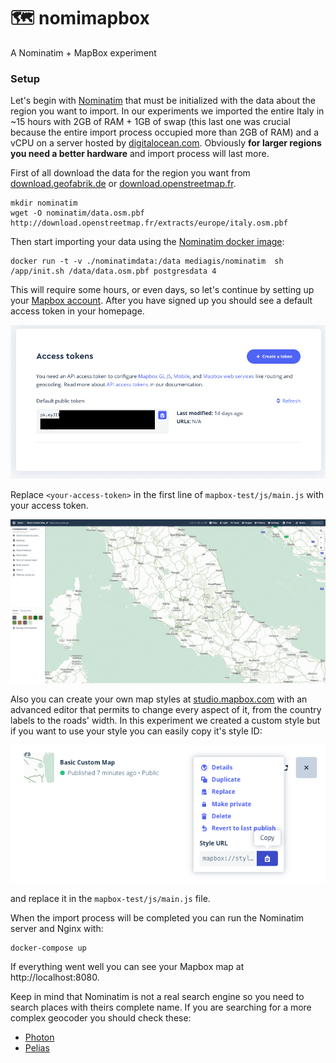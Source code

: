 # 🗺 nomimapbox

A Nominatim + MapBox experiment

### Setup

Let's begin with [Nominatim](https://nominatim.openstreetmap.org/) that must be initialized with the data about the region you want to import. In our experiments we imported the entire Italy in ~15 hours with 2GB of RAM + 1GB of swap (this last one was crucial because the entire import process occupied more than 2GB of RAM) and a vCPU on a server hosted by [digitalocean.com](https://www.digitalocean.com/). Obviously **for larger regions you need a better hardware** and import process will last more.

First of all download the data for the region you want from [download.geofabrik.de](https://download.geofabrik.de/) or [download.openstreetmap.fr](http://download.openstreetmap.fr/extracts/).

```
mkdir nominatim
wget -O nominatim/data.osm.pbf http://download.openstreetmap.fr/extracts/europe/italy.osm.pbf
```

Then start importing your data using the [Nominatim docker image](https://hub.docker.com/r/mediagis/nominatim):

```
docker run -t -v ./nominatimdata:/data mediagis/nominatim  sh /app/init.sh /data/data.osm.pbf postgresdata 4
```

This will require some hours, or even days, so let's continue by setting up your [Mapbox account](https://account.mapbox.com/). After you have signed up you should see a default access token in your homepage.

![Access Token](readme/token.png)

Replace `<your-access-token>` in the first line of `mapbox-test/js/main.js` with your access token.

![Editor](readme/editor.png)

Also you can create your own map styles at [studio.mapbox.com](https://studio.mapbox.com/) with an advanced editor that permits to change every aspect of it, from the country labels to the roads' width. In this experiment we created a custom style but if you want to use your style you can easily copy it's style ID:

![Style ID](readme/style.png)

and replace it in the `mapbox-test/js/main.js` file.

When the import process will be completed you can run the Nominatim server and Nginx with:
```
docker-compose up
```

If everything went well you can see your Mapbox map at http://localhost:8080.

Keep in mind that Nominatim is not a real search engine so you need to search places with theirs complete name. If you are searching for a more complex geocoder you should check these:
- [Photon](https://github.com/komoot/photon)
- [Pelias](https://github.com/pelias/pelias)